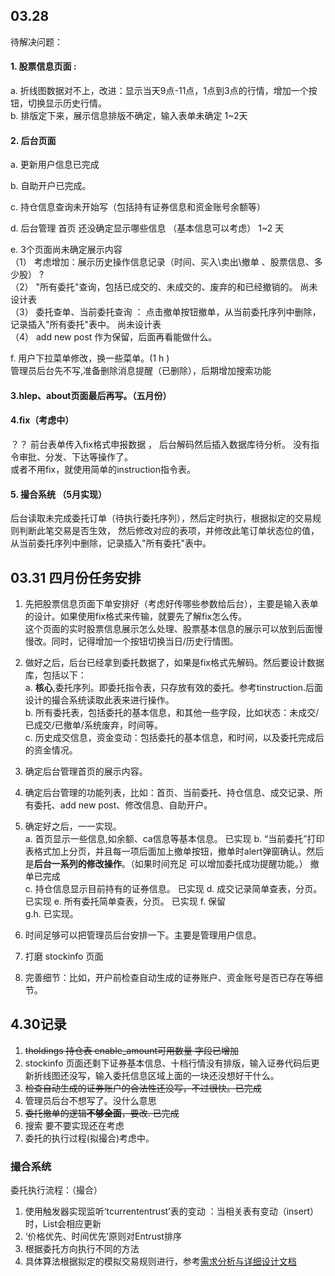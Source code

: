 ## 03.28   
  待解决问题：   
#### 1. 股票信息页面 :    
a. 折线图数据对不上，改进：显示当天9点-11点，1点到3点的行情，增加一个按钮，切换显示历史行情。   
b. 排版定下来，展示信息排版不确定，输入表单未确定		1~2天

#### 2. 后台页面   
a. 更新用户信息已完成 

b. 自助开户已完成。  

c. 持仓信息查询未开始写（包括持有证券信息和资金账号余额等）	

d. 后台管理 首页 还没确定显示哪些信息  （基本信息可以考虑）	1~2 天

e. 3个页面尚未确定展示内容    
（1） 考虑增加：展示历史操作信息记录（时间、买入\卖出\撤单 、股票信息、多少股）	?    
（2） "所有委托"查询，包括已成交的、未成交的、废弃的和已经撤销的。			尚未设计表   
（3） 委托查单、当前委托查询 ： 点击撤单按钮撤单，从当前委托序列中删除，记录插入"所有委托"表中。		尚未设计表    
（4） add new post 作为保留，后面再看能做什么。

f. 用户下拉菜单修改，换一些菜单。(1 h )   
管理员后台先不写,准备删除消息提醒（已删除），后期增加搜索功能

#### 3.hlep、about页面最后再写。（五月份）
 
#### 4.fix（考虑中）   
？？ 前台表单传入fix格式申报数据  ， 后台解码然后插入数据库待分析。 没有指令审批、分发、下达等操作了。   
或者不用fix，就使用简单的instruction指令表。

#### 5. 撮合系统 （5月实现）
后台读取未完成委托订单（待执行委托序列），然后定时执行，根据拟定的交易规则判断此笔交易是否生效，
	然后修改对应的表项，并修改此笔订单状态位的值，从当前委托序列中删除，记录插入"所有委托"表中。
  
  
## 03.31 四月份任务安排   
1. 先把股票信息页面下单安排好（考虑好传哪些参数给后台），主要是输入表单的设计。如果使用fix格式来传输，就要先了解fix怎么传。   
这个页面的实时股票信息展示怎么处理、股票基本信息的展示可以放到后面慢慢改。同时，记得增加一个按钮切换当日/历史行情图。

2. 做好之后，后台已经拿到委托数据了，如果是fix格式先解码。然后要设计数据库，包括以下：    
  a. **核心**,委托序列。即委托指令表，只存放有效的委托。参考tinstruction.后面设计的撮合系统读取此表来进行操作。   
  b. 所有委托表，包括委托的基本信息，和其他一些字段，比如状态：未成交/已成交/已撤单/系统废弃，时间等。   
  c. 历史成交信息，资金变动：包括委托的基本信息，和时间，以及委托完成后的资金情况。
  
3. 确定后台管理首页的展示内容。

4. 确定后台管理的功能列表，比如：首页、当前委托、持仓信息、成交记录、所有委托、add new post、修改信息、自助开户。

5. 确定好之后，一一实现。  
  a. 首页显示一些信息,如余额、ca信息等基本信息。 已实现
  b. “当前委托”打印表格式加上分页，并且每一项后面加上撤单按钮，撤单时alert弹窗确认。然后是**后台一系列的修改操作**。（如果时间充足 可以增加委托成功提醒功能。） 撤单已完成  
  c. 持仓信息显示目前持有的证券信息。   已实现
  d. 成交记录简单查表，分页。   已实现
  e. 所有委托简单查表，分页。   已实现
  f. 保留   
  g.h. 已实现。
  
6. 时间足够可以把管理员后台安排一下。主要是管理用户信息。

7. 打磨 stockinfo 页面

8. 完善细节：比如，开户前检查自动生成的证券账户、资金账号是否已存在等细节。


## 4.30记录   
1. ~~tholdings 持仓表 enable_amount可用数量 字段已增加~~
2. stockinfo 页面还剩下证券基本信息、十档行情没有排版，输入证券代码后更新折线图还没写，输入委托信息区域上面的一块还没想好干什么。
3. ~~检查自动生成的证券账户的合法性还没写，不过很快。已完成~~
4. 管理员后台不想写了。没什么意思  
5. ~~委托撤单的逻辑**不够全面**，要改.  已完成~~
6. 搜索 要不要实现还在考虑
7. 委托的执行过程(拟撮合)考虑中。

### 撮合系统   
委托执行流程：（撮合）  
1. 使用触发器实现监听‘tcurrententrust’表的变动 ：当相关表有变动（insert）时，List<Entrust>会相应更新
2. ‘价格优先、时间优先’原则对Entrust排序
3. 根据委托方向执行不同的方法
4. 具体算法根据拟定的模拟交易规则进行，参考[需求分析与详细设计文档](https://github.com/Reve-Y/StockTradingSystem/blob/master/%E9%9C%80%E6%B1%82%E5%88%86%E6%9E%90%E4%B8%8E%E8%AF%A6%E7%BB%86%E8%AE%BE%E8%AE%A1.md)

